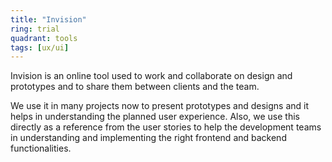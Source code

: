 ```yaml
---
title: "Invision"
ring: trial
quadrant: tools
tags: [ux/ui]
---
```


Invision is an online tool used to work and collaborate on design and prototypes and to share them between clients and the team.

We use it in many projects now to present prototypes and designs and it helps in understanding the planned user experience.
Also, we use this directly as a reference from the user stories to help the development teams in understanding and implementing the right frontend and backend functionalities.
